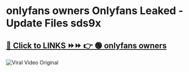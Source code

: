 
 # onlyfans owners Onlyfans Leaked - Update Files sds9x

## <h2><a href="https://clipsfans.com/onlyfans_owners&ref=git">🔗 Click to LINKS ⏩⏩ 👉 🟢 onlyfans owners </a></h2>

<a href="https://clipsfans.com/onlyfans_owners&ref=git" rel="nofollow" data-target="animated-image.originalLink"><img src="https://i.ibb.co.com/xMMVF88/686577567.gif" alt="Viral Video Original" style="max-width: 100%; display: inline-block;" data-target="animated-image.originalImage"></a>

